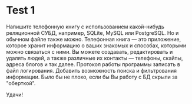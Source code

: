 # Test 1

Напишите телефонную книгу с использованием какой-нибудь реляционной СУБД, например, SQLite, MySQL или PostgreSQL. Но и обычном файле также можно. Телефонная книга — это приложение, которое хранит информацию о ваших знакомых и способах, которыми можно связаться с ними. Вы можете создавать, редактировать и удалять людей, а также различные их контакты — телефоны, скайпы, адреса блогов и так далее. Протокол работы программы записать в файл логирования. Добавить возможность поиска и фильтрования информации. Было бы не плохо, если бы Вы работу с БД скрыли за "оберткой".

Удачи!